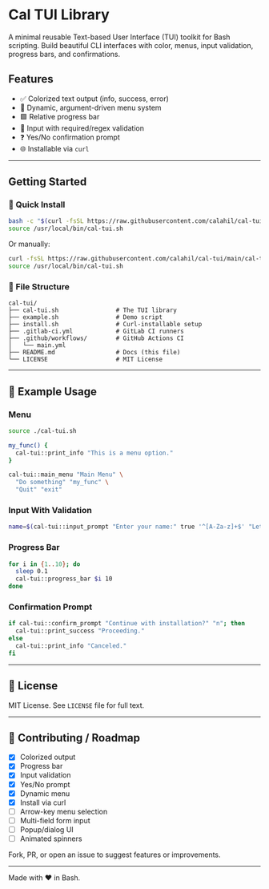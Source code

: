 # Cal TUI Library

A minimal reusable Text-based User Interface (TUI) toolkit for Bash scripting. Build beautiful CLI interfaces with color, menus, input validation, progress bars, and confirmations.

## Features

- ✅ Colorized text output (info, success, error)
- 🔄 Dynamic, argument-driven menu system
- 🟩 Relative progress bar
- 📝 Input with required/regex validation
- ❓ Yes/No confirmation prompt
- 🌐 Installable via `curl`

---

## Getting Started

### 🔧 Quick Install
```bash
bash -c "$(curl -fsSL https://raw.githubusercontent.com/calahil/cal-tui/main/install.sh)"
source /usr/local/bin/cal-tui.sh
```

Or manually:
```bash
curl -fsSL https://raw.githubusercontent.com/calahil/cal-tui/main/cal-tui.sh -o ~/.cal-tui/cal-tui.sh
source /usr/local/bin/cal-tui.sh
```

### 📁 File Structure
```
cal-tui/
├── cal-tui.sh                # The TUI library
├── example.sh                # Demo script
├── install.sh                # Curl-installable setup
├── .gitlab-ci.yml            # GitLab CI runners
├── .github/workflows/        # GitHub Actions CI
│   └── main.yml
├── README.md                 # Docs (this file)
└── LICENSE                   # MIT License
```

---

## 🧪 Example Usage

### Menu
```bash
source ./cal-tui.sh

my_func() {
  cal-tui::print_info "This is a menu option."
}

cal-tui::main_menu "Main Menu" \
  "Do something" "my_func" \
  "Quit" "exit"
```

### Input With Validation
```bash
name=$(cal-tui::input_prompt "Enter your name:" true '^[A-Za-z]+$' "Letters only!")
```

### Progress Bar
```bash
for i in {1..10}; do
  sleep 0.1
  cal-tui::progress_bar $i 10
done
```

### Confirmation Prompt
```bash
if cal-tui::confirm_prompt "Continue with installation?" "n"; then
  cal-tui::print_success "Proceeding."
else
  cal-tui::print_info "Canceled."
fi
```

---

## 🚀 License
MIT License. See `LICENSE` file for full text.

---

## 🔗 Contributing / Roadmap
- [x] Colorized output
- [x] Progress bar
- [x] Input validation
- [x] Yes/No prompt
- [x] Dynamic menu
- [x] Install via curl
- [ ] Arrow-key menu selection
- [ ] Multi-field form input
- [ ] Popup/dialog UI
- [ ] Animated spinners

Fork, PR, or open an issue to suggest features or improvements.

---

Made with ❤️ in Bash.

